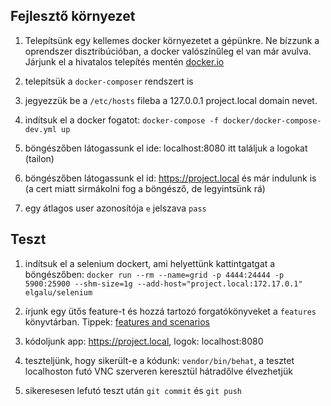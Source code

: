 Fejlesztő környezet
-------------------

1. Telepítsünk egy kellemes docker környezetet a gépünkre. Ne bízzunk a oprendszer disztribúcióban, a docker valószínűleg el van már avulva. Járjunk el a hivatalos telepítés mentén [docker.io](http://docker.io)

2. telepítsük a `docker-composer` rendszert is

3. jegyezzük be a `/etc/hosts` fileba a 127.0.0.1 project.local domain nevet.

4. indítsuk el a docker fogatot:
`docker-compose -f docker/docker-compose-dev.yml up`

5. böngészőben látogassunk el ide: localhost:8080 itt találjuk a logokat (tailon)

6. böngészőben látogassunk el id: https://project.local és már indulunk is (a cert miatt sirmákolni fog a böngésző, de legyintsünk rá)

7. egy átlagos user azonosítója `e` jelszava `pass`


Teszt
-----

1. indítsuk el a selenium dockert, ami helyettünk kattintgatgat a böngészőben: `docker run --rm --name=grid -p 4444:24444 -p 5900:25900 --shm-size=1g --add-host="project.local:172.17.0.1" elgalu/selenium`


2. írjunk egy ütős feature-t és hozzá tartozó forgatókönyveket a `features` könyvtárban. Tippek: [features and scenarios](http://docs.behat.org/en/latest/user_guide/features_scenarios.html)
	
3. kódoljunk app: https://project.local, logok: localhost:8080

4. teszteljünk, hogy sikerült-e a kódunk: `vendor/bin/behat`, a tesztet localhoston futó VNC szerveren keresztül hátradőlve élvezhetjük

5. sikeresesen lefutó teszt után `git commit` és `git push`
